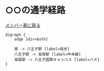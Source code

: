 # ○○の通学経路

[メンバー表に戻る](member.md#メンバー表)

```graphviz
digraph {
    edge [dir=both]

    家 -> 八王子駅 [label=徒歩]
    八王子駅 -> 高尾駅 [label=中央線]
    高尾駅 -> 八王子国際キャンパス [label=バス]
}
```
